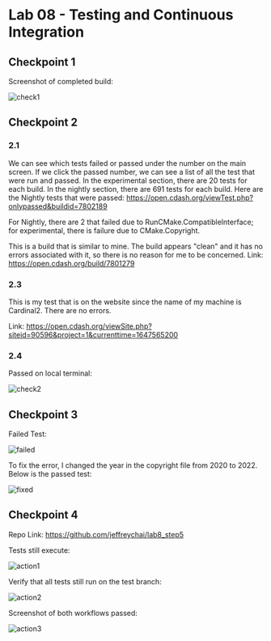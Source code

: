 # Lab 08 - Testing and Continuous Integration

## Checkpoint 1

Screenshot of completed build:

![check1](check1.PNG)

## Checkpoint 2

### 2.1

We can see which tests failed or passed under the number on the main screen.
If we click the passed number, we can see a list of all the test that were run and passed.
In the experimental section, there are 20 tests for each build.
In the nightly section, there are 691 tests for each build. Here are the Nightly tests that were passed:
https://open.cdash.org/viewTest.php?onlypassed&buildid=7802189

For Nightly, there are 2 that failed due to RunCMake.CompatibleInterface; for experimental, there is failure due to CMake.Copyright.

This is a build that is similar to mine. 
The build appears "clean" and it has no errors associated with it, so there is no reason for me to be concerned.
Link: https://open.cdash.org/build/7801279

### 2.3

This is my test that is on the website since the name of my machine is Cardinal2. There are no errors.

Link: https://open.cdash.org/viewSite.php?siteid=90596&project=1&currenttime=1647565200

### 2.4

Passed on local terminal:

![check2](check2.PNG)

## Checkpoint 3

Failed Test:

![failed](check3.PNG)

To fix the error, I changed the year in the copyright file from 2020 to 2022.
Below is the passed test:

![fixed](check3-fix.PNG)

## Checkpoint 4

Repo Link: https://github.com/jeffreychai/lab8_step5

Tests still execute:

![action1](check4.PNG)

Verify that all tests still run on the test branch:

![action2](check4-2.PNG)

Screenshot of both workflows passed:

![action3](check4-3.PNG)
